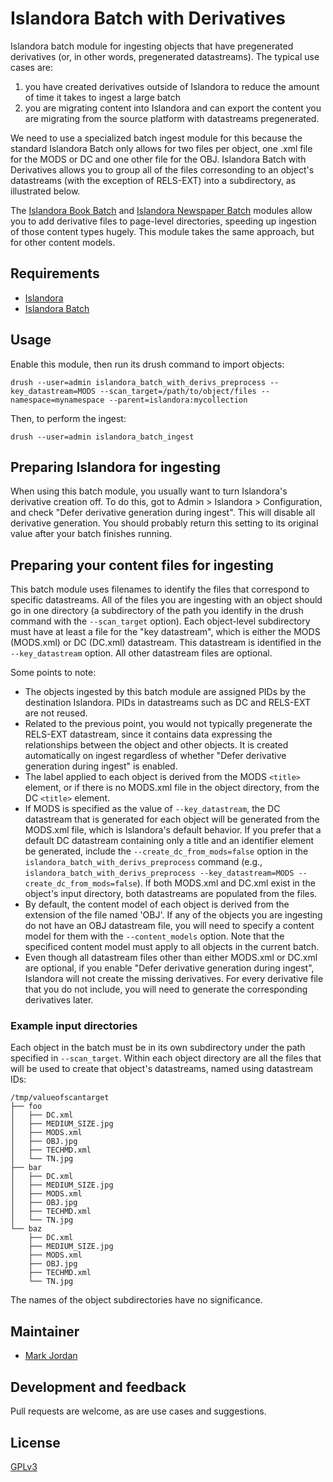 # Islandora Batch with Derivatives

Islandora batch module for ingesting objects that have pregenerated derivatives (or, in other words, pregenerated datastreams). The typical use cases are:

1. you have created derivatives outside of Islandora to reduce the amount of time it takes to ingest a large batch
2. you are migrating content into Islandora and can export the content you are migrating from the source platform with datastreams pregenerated.

We need to use a specialized batch ingest module for this because the standard Islandora Batch only allows for two files per object, one .xml file for the MODS or DC and one other file for the OBJ. Islandora Batch with Derivatives allows you to group all of the files corresonding to an object's datastreams (with the exception of RELS-EXT) into a subdirectory, as illustrated below.

The [Islandora Book Batch](https://github.com/Islandora/islandora_book_batch) and [Islandora Newspaper Batch](https://github.com/Islandora/islandora_newspaper_batch) modules allow you to add derivative files to page-level directories, speeding up ingestion of those content types hugely. This module takes the same approach, but for other content models.

## Requirements

* [Islandora](https://github.com/Islandora/islandora)
* [Islandora Batch](https://github.com/Islandora/islandora_batch)

## Usage

Enable this module, then run its drush command to import objects:

`drush --user=admin islandora_batch_with_derivs_preprocess --key_datastream=MODS --scan_target=/path/to/object/files --namespace=mynamespace --parent=islandora:mycollection`

Then, to perform the ingest:

`drush --user=admin islandora_batch_ingest`

## Preparing Islandora for ingesting

When using this batch module, you usually want to turn Islandora's derivative creation off. To do this, got to Admin > Islandora > Configuration, and check "Defer derivative generation during ingest". This will disable all derivative generation. You should probably return this setting to its original value after your batch finishes running.

## Preparing your content files for ingesting

This batch module uses filenames to identify the files that correspond to specific datastreams. All of the files you are ingesting with an object should go in one directory (a subdirectory of the path you identify in the drush command with the `--scan_target` option). Each object-level subdirectory must have at least a file for the "key datastream", which is either the MODS (MODS.xml) or DC (DC.xml) datastream. This datastream is identified in the `--key_datastream` option. All other datastream files are optional.

Some points to note:

* The objects ingested by this batch module are assigned PIDs by the destination Islandora. PIDs in datastreams such as DC and RELS-EXT are not reused.
* Related to the previous point, you would not typically pregenerate the RELS-EXT datastream, since it contains data expressing the relationships between the object and other objects. It is created automatically on ingest regardless of whether "Defer derivative generation during ingest" is enabled.
* The label applied to each object is derived from the MODS `<title>` element, or if there is no MODS.xml file in the object directory, from the DC `<title>` element.
* If MODS is specified as the value of `--key_datastream`, the DC datastream that is generated for each object will be generated from the MODS.xml file, which is Islandora's default behavior. If you prefer that a default DC datastream containing only a title and an identifier element be generated, include the `--create_dc_from_mods=false` option in the `islandora_batch_with_derivs_preprocess` command (e.g., `islandora_batch_with_derivs_preprocess --key_datastream=MODS --create_dc_from_mods=false`). If both MODS.xml and DC.xml exist in the object's input directory, both datastreams are populated from the files.
* By default, the content model of each object is derived from the extension of the file named 'OBJ'. If any of the objects you are ingesting do not have an OBJ datastream file, you will need to specify a content model for them with the `--content_models` option. Note that the specificed content model must apply to all objects in the current batch.
* Even though all datastream files other than either MODS.xml or DC.xml are optional, if you enable "Defer derivative generation during ingest", Islandora will not create the missing derivatives. For every derivative file that you do not include, you will need to generate the corresponding derivatives later.

### Example input directories

Each object in the batch must be in its own subdirectory under the path specified in `--scan_target`. Within each object directory are all the files that will be used to create that object's datastreams, named using datastream IDs:

```
/tmp/valueofscantarget
├── foo 
│   ├── DC.xml
│   ├── MEDIUM_SIZE.jpg
│   ├── MODS.xml
│   ├── OBJ.jpg
│   ├── TECHMD.xml
│   └── TN.jpg
├── bar
│   ├── DC.xml
│   ├── MEDIUM_SIZE.jpg
│   ├── MODS.xml
│   ├── OBJ.jpg
│   ├── TECHMD.xml
│   └── TN.jpg
└── baz
    ├── DC.xml
    ├── MEDIUM_SIZE.jpg
    ├── MODS.xml
    ├── OBJ.jpg
    ├── TECHMD.xml
    └── TN.jpg
```

The names of the object subdirectories have no significance.

## Maintainer

* [Mark Jordan](https://github.com/mjordan)

## Development and feedback

Pull requests are welcome, as are use cases and suggestions.

## License

 [GPLv3](http://www.gnu.org/licenses/gpl-3.0.txt)
